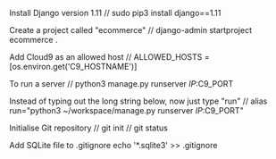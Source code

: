 Install Django version 1.11
// sudo pip3 install django==1.11

Create a project called "ecommerce"
// django-admin startproject ecommerce .

Add Cloud9 as an allowed host
// ALLOWED_HOSTS = [os.environ.get('C9_HOSTNAME')]

To run a server
// python3 manage.py runserver $IP:$C9_PORT

Instead of typing out the long string below, now just type "run"
// alias run="python3 ~/workspace/manage.py runserver $IP:$C9_PORT"

Initialise Git repository
// git init
// git status

Add SQLite file to .gitignore
echo '*.sqlite3' >> .gitignore
